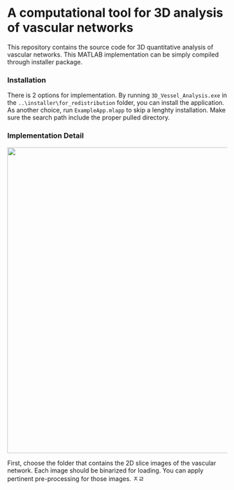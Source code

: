 # A computational tool for 3D analysis of vascular networks 

This repository contains the source code for 3D quantitative analysis of vascular networks. This MATLAB implementation can be simply compiled through installer package. 

### Installation
There is 2 options for implementation. By running `3D_Vessel_Analysis.exe` in the `..\installer\for_redistribution` folder, you can install the application. As another choice, run `ExampleApp.mlapp` to skip a lenghty installation. Make sure the search path include the proper pulled directory.


### Implementation Detail
<img src="https://user-images.githubusercontent.com/86834176/193609517-ee0f14b9-c7d8-448d-8148-49b5341fa92c.png" width="700">


First, choose the folder that contains the 2D slice images of the vascular network. Each image should be binarized for loading. You can apply pertinent pre-processing for those images. ㅈㄹ

